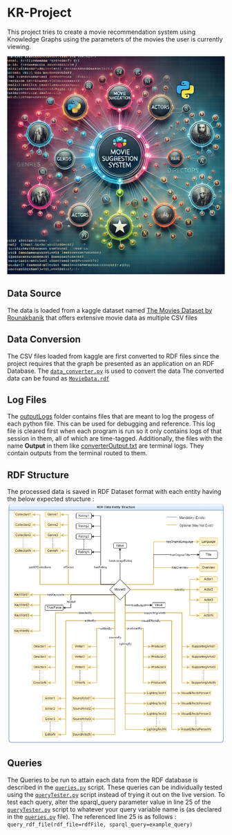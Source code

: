 # KR-Project
This project tries to create a movie recommendation system using Knowledge Graphs using the parameters of the movies the user is currently viewing.

![Display Image](./images/display_image.webp)

## Data Source
The data is loaded from a kaggle dataset named [The Movies Dataset by Rounakbanik](https://www.kaggle.com/datasets/rounakbanik/the-movies-dataset) that offers extensive movie data as multiple CSV files

## Data Conversion
The CSV files loaded from kaggle are first converted to RDF files since the project requires that the graph be presented as an application on an RDF Database.
The [`data_converter.py`](./data_converter.py) is used to convert the data
The converted data can be found as [`MovieData.rdf`](./dataset_processed/MovieData.rdf)

## Log Files
The [outputLogs](./outputLogs/) folder contains files that are meant to log the progess of each python file. This can be used for debugging and reference. This log file is cleared first when each program is run so it only contains logs of that session in them, all of which are time-tagged.
Additionally, the files with the name **Output** in them like [converterOutput.txt](./converterOutput.txt) are terminal logs. They contain outputs from the terminal routed to them.

## RDF Structure
The processed data is saved in RDF Dataset format with each entity having the below expected structure : 
![RDF Data Structure](./KnowledgeGraphStructure.png)

## Queries
The Queries to be run to attain each data from the RDF database is described in the [`queries.py`](./queries.py) script. These queries can be individually tested using the [`queryTester.py`](./queryTester.py) script instead of trying it out on the live version. 
To test each query, alter the sparql_query parameter value in line 25 of the [`queryTester.py`](./queryTester.py) script to whatever your query variable name is (as declared in the [`queries.py`](./queries.py) file).
The referenced line 25 is as follows : 
`query_rdf_file(rdf_file=rdfFile, sparql_query=example_query)`